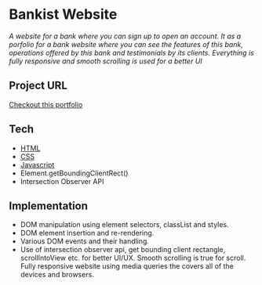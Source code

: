 # Bankist Website

_A website for a bank where you can sign up to open an account. It as a porfolio for a bank website where you can see the features of this bank, operations offered by this bank and testimonials by its clients. Everything is fully responsive and smooth scrolling is used for a better UI_

## Project URL

[Checkout this portfolio](https://the-best-bank.netlify.app/)

## Tech

- [HTML](https://developer.mozilla.org/en-US/docs/Web/HTML)
- [CSS](https://developer.mozilla.org/en-US/docs/Web/CSS)
- [Javascript](https://developer.mozilla.org/en-US/docs/Web/JavaScript)
- Element.getBoundingClientRect()
- Intersection Observer API

## Implementation

- DOM manipulation using element selectors, classList and styles.
- DOM element insertion and re-rendering.
- Various DOM events and their handling.
- Use of intersection observer api, get bounding client rectangle, scrollIntoView etc. for better UI/UX. Smooth scrolling is true for scroll. Fully responsive website using media queries
  the covers all of the devices and browsers.
